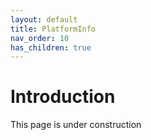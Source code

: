 ```yaml
---
layout: default
title: PlatformInfo
nav_order: 10
has_children: true
---
```


# Introduction

This page is under construction